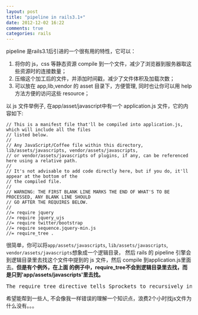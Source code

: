```yaml
---
layout: post
title: "pipeline in rails3.1+"
date: 2012-12-02 16:22
comments: true
categories: rails
---
```

 pipeline 是rails3.1后引进的一个很有用的特性，它可以：
 1. 将你的 js，css 等静态资源 compile 到一个文件，减少了浏览器到服务器取这些资源时的连接数量；
 2. 压缩这个加工后的文件，并添加时间戳，减少了文件体积及加载次数；
 3. 可以放在 app,lib,vendor 的 asset 目录下，方便管理, 同时也让你可以用 help 方法方便的访问这些 resource；
 
 以 js 文件举例子, 在app/asset/javascript中有一个 application.js 文件，它的内容如下:
```
// This is a manifest file that'll be compiled into application.js, which will include all the files
// listed below.
//
// Any JavaScript/Coffee file within this directory, lib/assets/javascripts, vendor/assets/javascripts,
// or vendor/assets/javascripts of plugins, if any, can be referenced here using a relative path.
//
// It's not advisable to add code directly here, but if you do, it'll appear at the bottom of the
// the compiled file.
//
// WARNING: THE FIRST BLANK LINE MARKS THE END OF WHAT'S TO BE PROCESSED, ANY BLANK LINE SHOULD
// GO AFTER THE REQUIRES BELOW.
//
//= require jquery
//= require jquery_ujs
//= require twitter/bootstrap
//= require sequence.jquery-min.js
//= require_tree .
```

很简单，你可以将`app/assets/javascripts`, `lib/assets/javascripts`, `vendor/assets/javascripts`想象成一个逻辑目录，
然后 rails 的 pipeline 引擎会到逻辑目录里去找这个文件中提到的 js 文件，然后 compile 到application.js里面去。**但是有个例外，在上面
的例子中，require_tree不会到逻辑目录里去找，而是只到'app/assets/javascripts'里去找。**

<pre>
The require_tree directive tells Sprockets to recursively include all JavaScript files in the specified directory into the output. These paths must be specified relative to the manifest file. You can also use the require_directory directive which includes all JavaScript files only in the directory specified, without recursion.
</pre>

希望能帮到一些人, 不会像我一样错误的理解一个知识点，浪费2个小时找js文件为什么没有。。。

 <!-- more -->

